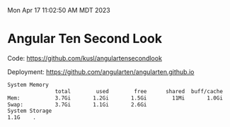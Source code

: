 Mon Apr 17 11:02:50 AM MDT 2023

# Angular Ten Second Look

Code: https://github.com/kusl/angulartensecondlook

Deployment: https://github.com/angularten/angularten.github.io

```bash
System Memory
               total        used        free      shared  buff/cache   available
Mem:           3.7Gi       1.2Gi       1.5Gi        11Mi       1.0Gi       2.1Gi
Swap:          3.7Gi       1.1Gi       2.6Gi
System Storage
1.1G	.
```
